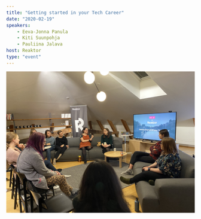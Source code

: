 ```yaml
---
title: "Getting started in your Tech Career"
date: "2020-02-19"
speakers:
    - Eeva-Jonna Panula
    - Kiti Suunpohja
    - Pauliina Jalava
host: Reaktor
type: "event"
---
```


!['The panelists having a discussion.'](./panel.jpg)